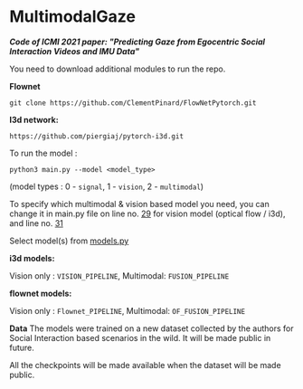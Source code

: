 # MultimodalGaze
***Code of ICMI 2021 paper: "Predicting Gaze from Egocentric Social Interaction Videos and IMU Data"***

You need to download additional modules to run the repo. 

**Flownet**
```
git clone https://github.com/ClementPinard/FlowNetPytorch.git
```
**I3d network:**
```
https://github.com/piergiaj/pytorch-i3d.git 
```

To run the model : 
```
python3 main.py --model <model_type> 
```
(model types : 0 - `signal`, 1 - `vision`, 2 - `multimodal`)

To specify which multimodal & vision based model you need, you can change it in main.py file on line no. [29](https://github.com/IIT-PAVIS/MultimodalGaze/blob/762206f704a4fac03dcb9567f0bc75e6f7a43575/main.py#L29) for vision model (optical flow / i3d), and line no. [31](https://github.com/IIT-PAVIS/MultimodalGaze/blob/762206f704a4fac03dcb9567f0bc75e6f7a43575/main.py#L31)

Select model(s) from [models.py](https://github.com/IIT-PAVIS/MultimodalGaze/blob/main/models.py)

**i3d models:**

Vision only : `VISION_PIPELINE`, Multimodal: `FUSION_PIPELINE`

**flownet models:**

Vision only : `Flownet_PIPELINE`, Multimodal: `OF_FUSION_PIPELINE`

**Data**
The models were trained on a new dataset collected by the authors for Social Interaction based scenarios in the wild. It will be made public in future. 

All the checkpoints will be made available when the dataset will be made public. 

